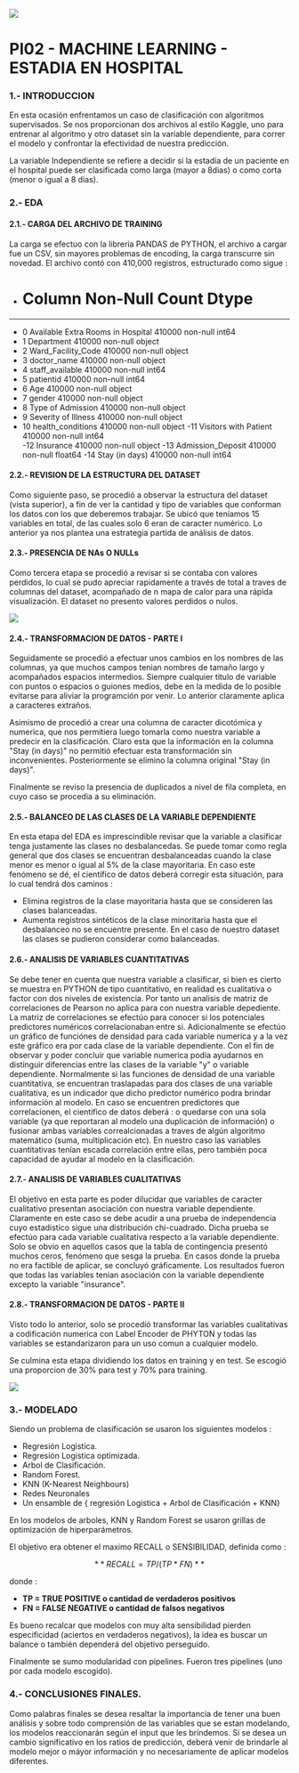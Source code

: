 ![](https://iat.es/wp-content/uploads/2020/12/ia-en-medicina.jpg)


# PI02 - MACHINE LEARNING - ESTADIA EN HOSPITAL

### 1.- INTRODUCCION

En esta ocasión enfrentamos un caso de clasificación con algoritmos supervisados. Se nos proporcionan dos archivos al estilo Kaggle, uno para entrenar al algoritmo y otro dataset sin la variable dependiente, para correr el modelo y confrontar la efectividad de nuestra predicción.

La variable Independiente se refiere a decidir si la estadia de un paciente en el hospital puede ser clasificada como larga (mayor a 8dias) o como corta (menor o igual a 8 dias).

###  2.- EDA

#### 2.1.- CARGA DEL ARCHIVO DE TRAINING
La carga se efectuo con la libreria PANDAS de PYTHON, el archivo a cargar fue un CSV, sin mayores problemas de encoding, la carga transcurre sin novedad. El archivo contó con 410,000 registros, estructurado como sigue :

- #   Column                             Non-Null Count   Dtype  
- ---  ------                             --------------   -----  
- 0   Available Extra Rooms in Hospital  410000 non-null  int64  
- 1   Department                         410000 non-null  object 
- 2   Ward_Facility_Code                 410000 non-null  object 
- 3   doctor_name                        410000 non-null  object 
- 4   staff_available                    410000 non-null  int64  
- 5   patientid                          410000 non-null  int64  
- 6   Age                                410000 non-null  object 
- 7   gender                             410000 non-null  object 
- 8   Type of Admission                  410000 non-null  object 
- 9   Severity of Illness                410000 non-null  object 
- 10  health_conditions                  410000 non-null  object 
 -11  Visitors with Patient              410000 non-null  int64  
 -12  Insurance                          410000 non-null  object 
 -13  Admission_Deposit                  410000 non-null  float64
 -14  Stay (in days)                     410000 non-null  int64  

#### 2.2.- REVISION DE LA ESTRUCTURA DEL DATASET
Como siguiente paso, se procedió a observar la estructura del dataset (vista superior), a fin de ver la cantidad y tipo de  variables que conforman los datos con los que deberemos trabajar. Se ubicó que teníamos 15 variables en total, de las cuales solo 6 eran de caracter numérico. Lo anterior ya nos plantea una estrategia partida de análisis de datos.

#### 2.3.- PRESENCIA DE NAs O NULLs
Como tercera etapa se procedió a revisar si se contaba con valores perdidos, lo cual se pudo apreciar rapidamente a través de total a traves de columnas del dataset, acompañado de n mapa de calor para una rápida visualización. El dataset no presento valores perdidos o nulos.

![](https://491090.fs1.hubspotusercontent-na1.net/hub/491090/hubfs/Alondra/machine%20learning-1.jpg?width=950&name=machine%20learning-1.jpg)

#### 2.4.- TRANSFORMACION DE DATOS - PARTE I
Seguidamente se procedió a efectuar unos cambios en los nombres de las columnas, ya que muchos campos tenian nombres de tamaño largo y acompañados espacios intermedios. Siempre cualquier titulo de variable con puntos o espacios o guiones medios, debe en la medida de lo posible evitarse para aliviar la programción por venir. Lo anterior claramente aplica a caracteres extraños.

Asimismo de procedió a crear una columna de caracter dicotómica y numerica, que nos permitiera luego tomarla como nuestra variable a predecir en la clasificación. Claro esta que la información en la columna "Stay (in days)" no permitió efectuar esta transformación sin inconvenientes. Posteriormente se elimino la columna original "Stay (in days)".

Finalmente se reviso la presencia de duplicados a nivel de fila completa, en cuyo caso se procedia a su eliminación.

#### 2.5.- BALANCEO DE LAS CLASES DE LA VARIABLE DEPENDIENTE
En esta etapa del EDA es imprescindible revisar que la variable a clasificar tenga justamente las clases no desbalancedas. Se puede tomar como regla general que dos clases se encuentran desbalanceadas cuando la clase menor es menor o igual al 5% de la clase mayoritaria. En caso este fenómeno se dé, el científico de datos deberá corregir esta situación, para lo cual tendrá dos caminos :
-	Elimina registros de la clase mayoritaria hasta que se consideren las clases balanceadas.
-	Aumenta registros sintéticos de la clase minoritaria hasta que el desbalanceo no se encuentre presente.
En el caso de nuestro dataset las clases se pudieron considerar como balanceadas.

#### 2.6.- ANALISIS DE VARIABLES CUANTITATIVAS
Se debe tener en cuenta que nuestra variable a clasificar, si bien es cierto se muestra en PYTHON de tipo cuantitativo, en realidad es cualitativa o factor con dos niveles de existencia. Por tanto un analisis de matriz de correlaciones de Pearson no aplica para con nuestra variable depediente. La matriz de correlaciones se efectúo para conocer si los potenciales predictores numéricos correlacionaban entre si. Adicionalmente se efectúo un gráfico de funciónes de densidad para cada variable numerica y a la vez este gráfico era por cada clase de la variable dependiente. Con el fin de observar y poder concluir que variable numerica podía ayudarnos en distinguir diferencias entre las clases de la variable "y" o variable dependiente. Normalmente si las funciones de densidad de una variable cuantitativa, se encuentran traslapadas para dos clases de una variable cualitativa, es un indicador que dicho predictor numérico podra brindar información al modelo.
En caso se encuentren predictores que correlacionen, el cientifico de datos deberá : o quedarse con una sola variable (ya que reportaran al modelo una duplicación de información) o fusionar ambas variables correalcionadas a traves de algún algoritmo matemático (suma, multiplicación etc).
En nuestro caso las variables cuantitativas tenían escada correlación entre ellas, pero también poca capacidad de ayudar al modelo en la clasificación.

#### 2.7.- ANALISIS DE VARIABLES CUALITATIVAS
El objetivo en esta parte es poder dilucidar que variables de caracter cualitativo presentan asociación con nuestra variable dependiente. Claramente en este caso se debe acudir a una prueba de independencia cuyo estadistico sigue una distribución chi-cuadrado. Dicha prueba se efectúo para cada variable cualitativa respecto a la variable dependiente. Solo se obvio en aquellos casos que la tabla de contingencia presentó muchos ceros, fenómeno que sesga la prueba. En casos donde la prueba no era factible de aplicar, se concluyó gráficamente.
Los resultados fueron que todas las variables tenian asociación con la variable dependiente excepto la variable "insurance".

#### 2.8.- TRANSFORMACION DE DATOS - PARTE II
Visto todo lo anterior, solo se procedió transformar las variables cualitativas a codificación numerica con Label Encoder de PHYTON y todas las variables se estandarizaron para un uso comun a cualquier modelo.

Se culmina esta etapa dividiendo los datos en training y en test. Se escogió una proporcion de 30% para test y 70% para training.


![](https://www.hd-tecnologia.com/imagenes/articulos/2015/01/Los-expertos-quieren-proteger-a-los-humanos-de-la-Inteligencia-Artificial.jpg)


###  3.- MODELADO

Siendo un problema de clasificación se usaron los siguientes modelos :

- Regresión Logistica.
- Regresión Logistica optimizada.
- Arbol de Clasificación.
- Random Forest.
- KNN (K-Nearest Neighbours)
- Redes Neuronales
- Un ensamble de { regresión Logistica + Arbol de Clasificación + KNN}

En los modelos de arboles, KNN y Random Forest se usaron grillas de optimización de hiperparámetros.

El objetivo era obtener el maximo RECALL o SENSIBILIDAD, definida como :

$$**RECALL = TP/ (TP * FN)**$$

donde :

- **TP = TRUE POSITIVE o cantidad de verdaderos positivos**
- **FN = FALSE NEGATIVE o cantidad de falsos negativos**

Es bueno recalcar que modelos con muy alta sensibilidad pierden especificidad (aciertos en verdaderos negativos), la idea es buscar un balance o también dependerá del objetivo perseguido.

Finalmente se sumo modularidad con pipelines. Fueron tres pipelines (uno por cada modelo escogido).

###  4.- CONCLUSIONES FINALES.

Como palabras finales se desea resaltar la importancia de tener una buen análisis y sobre todo comprensión de las variables que se estan modelando, los modelos reaccionarán según el input que les brindemos. Si se desea un cambio significativo en los ratios de predicción, deberá venir de brindarle al modelo mejor o máyor información y no necesariamente de aplicar modelos diferentes.
